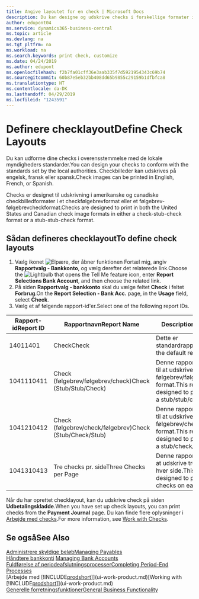 ```yaml
---
title: Angive layoutet for en check | Microsoft Docs
description: Du kan designe og udskrive checks i forskellige formater i overensstemmelse med standarderne.
author: edupont04
ms.service: dynamics365-business-central
ms.topic: article
ms.devlang: na
ms.tgt_pltfrm: na
ms.workload: na
ms.search.keywords: print check, customize
ms.date: 04/24/2019
ms.author: edupont
ms.openlocfilehash: f2b7fa01cff36e3aab335f7d5921954343c69b74
ms.sourcegitcommit: 60b87e5eb32bb408dd65b9855c29159b1dfbfca8
ms.translationtype: HT
ms.contentlocale: da-DK
ms.lasthandoff: 04/29/2019
ms.locfileid: "1243591"
---
```

# <a name="define-check-layouts"></a><span data-ttu-id="7443a-103">Definere checklayout</span><span class="sxs-lookup"><span data-stu-id="7443a-103">Define Check Layouts</span></span>
<span data-ttu-id="7443a-104">Du kan udforme dine checks i overensstemmelse med de lokale myndigheders standarder.</span><span class="sxs-lookup"><span data-stu-id="7443a-104">You can design your checks to conform with the standards set by the local authorities.</span></span> <span data-ttu-id="7443a-105">Checkbilleder kan udskrives på engelsk, fransk eller spansk.</span><span class="sxs-lookup"><span data-stu-id="7443a-105">Check images can be printed in English, French, or Spanish.</span></span>

<span data-ttu-id="7443a-106">Checks er designet til udskrivning i amerikanske og canadiske checkbilledformater i et checkfølgebrevformat eller et følgebrev-følgebrevcheckformat.</span><span class="sxs-lookup"><span data-stu-id="7443a-106">Checks are designed to print in both the United States and Canadian check image formats in either a check-stub-check format or a stub-stub-check format.</span></span>

## <a name="to-define-check-layouts"></a><span data-ttu-id="7443a-107">Sådan defineres checklayout</span><span class="sxs-lookup"><span data-stu-id="7443a-107">To define check layouts</span></span>
1. <span data-ttu-id="7443a-108">Vælg ikonet ![Elpære, der åbner funktionen Fortæl mig](media/ui-search/search_small.png "Fortæl mig, hvad du vil foretage dig"), angiv **Rapportvalg - Bankkonto**, og vælg derefter det relaterede link.</span><span class="sxs-lookup"><span data-stu-id="7443a-108">Choose the ![Lightbulb that opens the Tell Me feature](media/ui-search/search_small.png "Tell me what you want to do") icon, enter **Report Selections Bank Account**, and then choose the related link.</span></span>
2. <span data-ttu-id="7443a-109">På siden **Rapportvalg - bankkonto** skal du vælge feltet **Check** i feltet **Forbrug**.</span><span class="sxs-lookup"><span data-stu-id="7443a-109">On the **Report Selection - Bank Acc.** page, in the **Usage** field, select **Check**.</span></span>
3. <span data-ttu-id="7443a-110">Vælg et af følgende rapport-id'er.</span><span class="sxs-lookup"><span data-stu-id="7443a-110">Select one of the following report IDs.</span></span>

  | <span data-ttu-id="7443a-111">Rapport-id</span><span class="sxs-lookup"><span data-stu-id="7443a-111">Report ID</span></span> | <span data-ttu-id="7443a-112">Rapportnavn</span><span class="sxs-lookup"><span data-stu-id="7443a-112">Report Name</span></span> | <span data-ttu-id="7443a-113">Description</span><span class="sxs-lookup"><span data-stu-id="7443a-113">Description</span></span> |
  | --- | --- | --- |
  | <span data-ttu-id="7443a-114">1401</span><span class="sxs-lookup"><span data-stu-id="7443a-114">1401</span></span> |<span data-ttu-id="7443a-115">Check</span><span class="sxs-lookup"><span data-stu-id="7443a-115">Check</span></span> |<span data-ttu-id="7443a-116">Dette er standardrapporten.</span><span class="sxs-lookup"><span data-stu-id="7443a-116">This is the default report.</span></span> |
  | <span data-ttu-id="7443a-117">10411</span><span class="sxs-lookup"><span data-stu-id="7443a-117">10411</span></span> |<span data-ttu-id="7443a-118">Check (følgebrev/følgebrev/check)</span><span class="sxs-lookup"><span data-stu-id="7443a-118">Check (Stub/Stub/Check)</span></span> |<span data-ttu-id="7443a-119">Denne rapport er designet til at udskrive check i et følgebrev/følgebrev/check-format.</span><span class="sxs-lookup"><span data-stu-id="7443a-119">This report is designed to print checks in a stub/stub/check format.</span></span> |
  | <span data-ttu-id="7443a-120">10412</span><span class="sxs-lookup"><span data-stu-id="7443a-120">10412</span></span> |<span data-ttu-id="7443a-121">Check (følgebrev/check/følgebrev)</span><span class="sxs-lookup"><span data-stu-id="7443a-121">Check (Stub/Check/Stub)</span></span> |<span data-ttu-id="7443a-122">Denne rapport er designet til at udskrive check i et følgebrev/check/følgebrev-format.</span><span class="sxs-lookup"><span data-stu-id="7443a-122">This report is designed to print checks in a stub/check/stub format.</span></span> |
  | <span data-ttu-id="7443a-123">10413</span><span class="sxs-lookup"><span data-stu-id="7443a-123">10413</span></span> |<span data-ttu-id="7443a-124">Tre checks pr. side</span><span class="sxs-lookup"><span data-stu-id="7443a-124">Three Checks per Page</span></span> |<span data-ttu-id="7443a-125">Denne rapport er udviklet til at udskrive tre checks på hver side.</span><span class="sxs-lookup"><span data-stu-id="7443a-125">This report is designed to print three checks on each page.</span></span> |

<span data-ttu-id="7443a-126">Når du har oprettet checklayout, kan du udskrive check på siden **Udbetalingskladde**.</span><span class="sxs-lookup"><span data-stu-id="7443a-126">When you have set up check layouts, you can print checks from the **Payment Journal** page.</span></span> <span data-ttu-id="7443a-127">Du kan finde flere oplysninger i [Arbejde med checks](payables-how-work-checks.md).</span><span class="sxs-lookup"><span data-stu-id="7443a-127">For more information, see [Work with Checks](payables-how-work-checks.md).</span></span>

## <a name="see-also"></a><span data-ttu-id="7443a-128">Se også</span><span class="sxs-lookup"><span data-stu-id="7443a-128">See Also</span></span>
[<span data-ttu-id="7443a-129">Administrere skyldige beløb</span><span class="sxs-lookup"><span data-stu-id="7443a-129">Managing Payables</span></span>](payables-manage-payables.md)  
<span data-ttu-id="7443a-130">[Håndtere bankkonti](bank-manage-bank-accounts.md) </span><span class="sxs-lookup"><span data-stu-id="7443a-130">[Managing Bank Accounts](bank-manage-bank-accounts.md) </span></span>  
[<span data-ttu-id="7443a-131">Fuldførelse af periodeafslutningsprocesser</span><span class="sxs-lookup"><span data-stu-id="7443a-131">Completing Period-End Processes</span></span>](year-how-complete-period-end-processes.md)  
<span data-ttu-id="7443a-132">[Arbejde med [!INCLUDE[prodshort](includes/prodshort.md)]](ui-work-product.md)</span><span class="sxs-lookup"><span data-stu-id="7443a-132">[Working with [!INCLUDE[prodshort](includes/prodshort.md)]](ui-work-product.md)</span></span>  
[<span data-ttu-id="7443a-133">Generelle forretningsfunktioner</span><span class="sxs-lookup"><span data-stu-id="7443a-133">General Business Functionality</span></span>](ui-across-business-areas.md)
